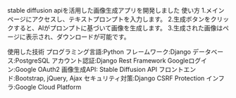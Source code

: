 stable diffusion apiを活用した画像生成アプリを開発しました
使い方
1.メインページにアクセスし、テキストプロンプトを入力します。
2.生成ボタンをクリックすると、AIがプロンプトに基づいて画像を生成します。
3.生成された画像はページに表示され、ダウンロードが可能です。

使用した技術
プログラミング言語:Python
フレームワーク:Django
データベース:PostgreSQL
アカウント認証:Django Rest Framework
Googleログイン:Google OAuth2
画像生成API: Stable Diffusion API
フロントエンド:Bootstrap, jQuery, Ajax
セキュリティ対策:Django CSRF Protection
インフラ:Google Cloud Platform
